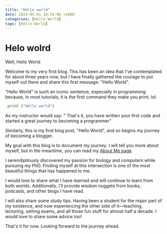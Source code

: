 ```yaml
---
title: "Hello world"
date: 2024-05-01 18:34:08 +1000
categories: [Hello World]
tags: [Hello World]
---
```


# Helo wolrd

Well, Hello World

Welcome to my very first blog. This has been an idea that I've contemplated for about three years now, but I have finally gathered the courage to put myself out there and share this first message: "Hello World".

"Hello World" is such an iconic sentence, especially in programming because, in most tutorials, it is the first command they make you print, lol.

``` python
 print ("Hello world")
 ```

 As my instructor would say: " That's it, you have written your first code and started a great journey to becoming a programmer"

 Similarly, this is my first blog post, "Hello World", and so begins my journey of becoming a blogger.

My goal with this blog is to document my journey. I will tell you more about myself, but in the meantime, you can read my [About Me page](/_tabs/about.md)


I serendipitously discovered my passion for biology and computers while pursuing my PhD. Finding myself at this intersection is one of the most beautiful things that has happened to me.

I would love to share what I have learned and will continue to learn from both worlds. Additionally, I'll provide wisdom nuggets from books, podcasts, and other blogs I have read. 

I will also share some study tips. Having been a student for the major part of my existence, and now experiencing the other side of it—teaching, lecturing, setting exams, and all those fun stuff for almost half a decade. I would love to share some advice too!

That's it for now. Looking forward to the journey ahead.